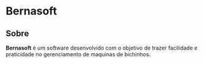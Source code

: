 # Bernasoft

## Sobre
**Bernasoft** é um software desenvolvido com o objetivo de trazer facilidade e praticidade no gerenciamento de maquinas de bichinhos.

